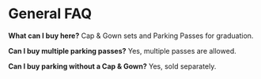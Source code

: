 # General FAQ

**What can I buy here?** Cap & Gown sets and Parking Passes for graduation.

**Can I buy multiple parking passes?** Yes, multiple passes are allowed.

**Can I buy parking without a Cap & Gown?** Yes, sold separately.
